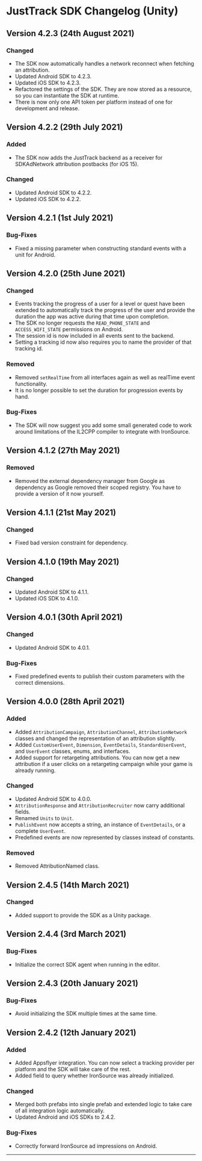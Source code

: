 # JustTrack SDK Changelog (Unity)

## Version 4.2.3 (24th August 2021)

### Changed

- The SDK now automatically handles a network reconnect when fetching an attribution.
- Updated Android SDK to 4.2.3.
- Updated iOS SDK to 4.2.3.
- Refactored the settings of the SDK. They are now stored as a resource, so you can instantiate the SDK at runtime.
- There is now only one API token per platform instead of one for development and release.

## Version 4.2.2 (29th July 2021)

### Added

- The SDK now adds the JustTrack backend as a receiver for SDKAdNetwork attribution postbacks (for iOS 15).

### Changed

- Updated Android SDK to 4.2.2.
- Updated iOS SDK to 4.2.2.

## Version 4.2.1 (1st July 2021)

### Bug-Fixes

- Fixed a missing parameter when constructing standard events with a unit for Android.

## Version 4.2.0 (25th June 2021)

### Changed

- Events tracking the progress of a user for a level or quest have been extended to automatically track the progress of the user and provide the duration the app was active during that time upon completion.
- The SDK no longer requests the `READ_PHONE_STATE` and `ACCESS_WIFI_STATE` permissions on Android.
- The session id is now included in all events sent to the backend.
- Setting a tracking id now also requires you to name the provider of that tracking id.

### Removed

- Removed `setRealTime` from all interfaces again as well as realTime event functionality.
- It is no longer possible to set the duration for progression events by hand.

### Bug-Fixes

- The SDK will now suggest you add some small generated code to work around limitations of the IL2CPP compiler to integrate with IronSource.

## Version 4.1.2 (27th May 2021)

### Removed

- Removed the external dependency manager from Google as dependency as Google removed their scoped registry. You have to provide a version of it now yourself.

## Version 4.1.1 (21st May 2021)

### Changed

- Fixed bad version constraint for dependency.

## Version 4.1.0 (19th May 2021)

### Changed

- Updated Android SDK to 4.1.1.
- Updated iOS SDK to 4.1.0.

## Version 4.0.1 (30th April 2021)

### Changed

- Updated Android SDK to 4.0.1.

### Bug-Fixes

- Fixed predefined events to publish their custom parameters with the correct dimensions.

## Version 4.0.0 (28th April 2021)

### Added

- Added `AttributionCampaign`, `AttributionChannel`, `AttributionNetwork` classes and changed the representation of an attribution slightly.
- Added `CustomUserEvent`, `Dimension`, `EventDetails`, `StandardUserEvent`, and `UserEvent` classes, enums, and interfaces.
- Added support for retargeting attributions. You can now get a new attribution if a user clicks on a retargeting campaign while your game is already running.

### Changed

- Updated Android SDK to 4.0.0.
- `AttributionResponse` and `AttributionRecruiter` now carry additional fields.
- Renamed `Units` to `Unit`.
- `PublishEvent` now accepts a string, an instance of `EventDetails`, or a complete `UserEvent`.
- Predefined events are now represented by classes instead of constants.

### Removed

- Removed AttributionNamed class.

## Version 2.4.5 (14th March 2021)

### Changed

- Added support to provide the SDK as a Unity package.

## Version 2.4.4 (3rd March 2021)

### Bug-Fixes

- Initialize the correct SDK agent when running in the editor.

## Version 2.4.3 (20th January 2021)

### Bug-Fixes

- Avoid initializing the SDK multiple times at the same time.

## Version 2.4.2 (12th January 2021)

### Added

- Added Appsflyer integration. You can now select a tracking provider per platform and the SDK will take care of the rest.
- Added field to query whether IronSource was already initialized.

### Changed

- Merged both prefabs into single prefab and extended logic to take care of all integration logic automatically.
- Updated Android and iOS SDKs to 2.4.2.

### Bug-Fixes

- Correctly forward IronSource ad impressions on Android.

---
